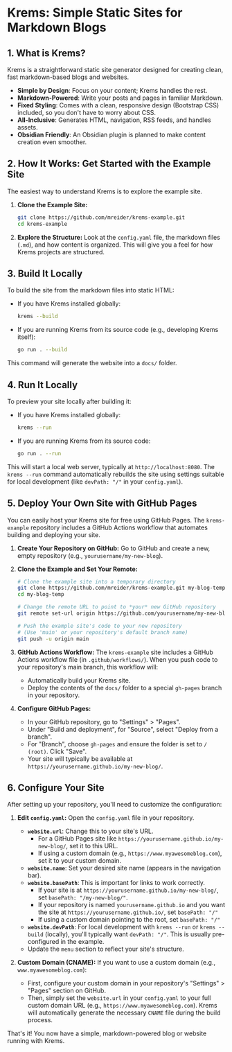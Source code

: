 # Krems: Simple Static Sites for Markdown Blogs

## 1. What is Krems?

Krems is a straightforward static site generator designed for creating clean, fast markdown-based blogs and websites.
- **Simple by Design**: Focus on your content; Krems handles the rest.
- **Markdown-Powered**: Write your posts and pages in familiar Markdown.
- **Fixed Styling**: Comes with a clean, responsive design (Bootstrap CSS) included, so you don't have to worry about CSS.
- **All-Inclusive**: Generates HTML, navigation, RSS feeds, and handles assets.
- **Obsidian Friendly**: An Obsidian plugin is planned to make content creation even smoother.

## 2. How It Works: Get Started with the Example Site

The easiest way to understand Krems is to explore the example site.

1.  **Clone the Example Site:**
    ```bash
    git clone https://github.com/mreider/krems-example.git
    cd krems-example
    ```
2.  **Explore the Structure:**
    Look at the `config.yaml` file, the markdown files (`.md`), and how content is organized. This will give you a feel for how Krems projects are structured.

## 3. Build It Locally

To build the site from the markdown files into static HTML:

- If you have Krems installed globally:
  ```bash
  krems --build
  ```
- If you are running Krems from its source code (e.g., developing Krems itself):
  ```bash
  go run . --build
  ```
This command will generate the website into a `docs/` folder.

## 4. Run It Locally

To preview your site locally after building it:

- If you have Krems installed globally:
  ```bash
  krems --run
  ```
- If you are running Krems from its source code:
  ```bash
  go run . --run
  ```
This will start a local web server, typically at `http://localhost:8080`. The `krems --run` command automatically rebuilds the site using settings suitable for local development (like `devPath: "/"` in your `config.yaml`).

## 5. Deploy Your Own Site with GitHub Pages

You can easily host your Krems site for free using GitHub Pages. The `krems-example` repository includes a GitHub Actions workflow that automates building and deploying your site.

1.  **Create Your Repository on GitHub:**
    Go to GitHub and create a new, empty repository (e.g., `yourusername/my-new-blog`).

2.  **Clone the Example and Set Your Remote:**
    ```bash
    # Clone the example site into a temporary directory
    git clone https://github.com/mreider/krems-example.git my-blog-temp
    cd my-blog-temp

    # Change the remote URL to point to *your* new GitHub repository
    git remote set-url origin https://github.com/yourusername/my-new-blog.git # Replace with your repo URL

    # Push the example site's code to your new repository
    # (Use 'main' or your repository's default branch name)
    git push -u origin main
    ```

3.  **GitHub Actions Workflow:**
    The `krems-example` site includes a GitHub Actions workflow file (in `.github/workflows/`). When you push code to your repository's main branch, this workflow will:
    *   Automatically build your Krems site.
    *   Deploy the contents of the `docs/` folder to a special `gh-pages` branch in your repository.

4.  **Configure GitHub Pages:**
    *   In your GitHub repository, go to "Settings" > "Pages".
    *   Under "Build and deployment", for "Source", select "Deploy from a branch".
    *   For "Branch", choose `gh-pages` and ensure the folder is set to `/ (root)`. Click "Save".
    *   Your site will typically be available at `https://yourusername.github.io/my-new-blog/`.

## 6. Configure Your Site

After setting up your repository, you'll need to customize the configuration:

1.  **Edit `config.yaml`:**
    Open the `config.yaml` file in your repository.
    *   **`website.url`**: Change this to your site's URL.
        *   For a GitHub Pages site like `https://yourusername.github.io/my-new-blog/`, set it to this URL.
        *   If using a custom domain (e.g., `https://www.myawesomeblog.com`), set it to your custom domain.
    *   **`website.name`**: Set your desired site name (appears in the navigation bar).
    *   **`website.basePath`**: This is important for links to work correctly.
        *   If your site is at `https://yourusername.github.io/my-new-blog/`, set `basePath: "/my-new-blog/"`.
        *   If your repository is named `yourusername.github.io` and you want the site at `https://yourusername.github.io/`, set `basePath: "/"`
        *   If using a custom domain pointing to the root, set `basePath: "/"`
    *   **`website.devPath`**: For local development with `krems --run` or `krems --build` (locally), you'll typically want `devPath: "/"`. This is usually pre-configured in the example.
    *   Update the `menu` section to reflect your site's structure.

2.  **Custom Domain (CNAME):**
    If you want to use a custom domain (e.g., `www.myawesomeblog.com`):
    *   First, configure your custom domain in your repository's "Settings" > "Pages" section on GitHub.
    *   Then, simply set the `website.url` in your `config.yaml` to your full custom domain URL (e.g., `https://www.myawesomeblog.com`). Krems will automatically generate the necessary `CNAME` file during the build process.

That's it! You now have a simple, markdown-powered blog or website running with Krems.
